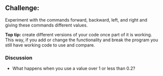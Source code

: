 [comment]: # (
Is this step open? Y/N
If so, short description of this step:
Related links:
Related files:
)

## Challenge: 

Experiment with the commands forward, backward, left, and right and giving these commands different values.

**Top tip:** create different versions of your code once part of it is working. This way, if you add or change the functionality and break the program you still have working code to use and compare.

### Discussion

+ What happens when you use a value over 1 or less than 0.2?